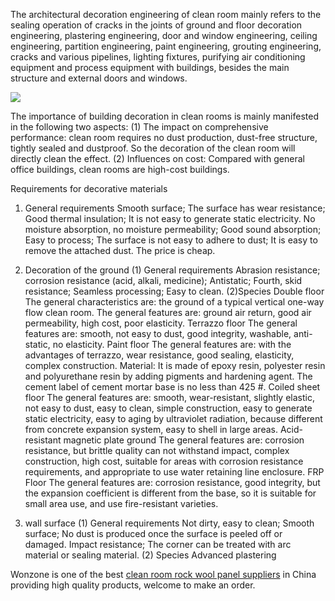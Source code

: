 The architectural decoration engineering of clean room mainly refers to the sealing operation of cracks in the joints of ground and floor decoration engineering, plastering engineering, door and window engineering, ceiling engineering, partition engineering, paint engineering, grouting engineering, cracks and various pipelines, lighting fixtures, purifying air conditioning equipment and process equipment with buildings, besides the main structure and external doors and windows.

<img src="http://www.wonzonecn.com/uploads/image/20190422/19/clean-room.jpg"/>

The importance of building decoration in clean rooms is mainly manifested in the following two aspects:
(1) The impact on comprehensive performance: clean room requires no dust production, dust-free structure, tightly sealed and dustproof. So the decoration of the clean room will directly clean the effect.
(2) Influences on cost: Compared with general office buildings, clean rooms are high-cost buildings.

Requirements for decorative materials
1. General requirements
Smooth surface; The surface has wear resistance; Good thermal insulation; It is not easy to generate static electricity. No moisture absorption, no moisture permeability; Good sound absorption; Easy to process; The surface is not easy to adhere to dust; It is easy to remove the attached dust. The price is cheap. 
2. Decoration of the ground
(1) General requirements
Abrasion resistance; corrosion resistance (acid, alkali, medicine); Antistatic; Fourth, skid resistance; Seamless processing; Easy to clean. (2)Species
Double floor The general characteristics are: the ground of a typical vertical one-way flow clean room. The general features are: ground air return, good air permeability, high cost, poor elasticity.
Terrazzo floor The general features are: smooth, not easy to dust, good integrity, washable, anti-static, no elasticity.
Paint floor The general features are: with the advantages of terrazzo, wear resistance, good sealing, elasticity, complex construction.
Material: It is made of epoxy resin, polyester resin and polyurethane resin by adding pigments and hardening agent. The cement label of cement mortar base is no less than 425 #.
Coiled sheet floor The general features are: smooth, wear-resistant, slightly elastic, not easy to dust, easy to clean, simple construction, easy to generate static electricity, easy to aging by ultraviolet radiation, because different from concrete expansion system, easy to shell in large areas.
Acid-resistant magnetic plate ground The general features are: corrosion resistance, but brittle quality can not withstand impact, complex construction, high cost, suitable for areas with corrosion resistance requirements, and appropriate to use water retaining line enclosure.
FRP Floor
The general features are: corrosion resistance, good integrity, but the expansion coefficient is different from the base, so it is suitable for small area use, and use fire-resistant varieties.

3. wall surface
(1) General requirements
Not dirty, easy to clean; Smooth surface; No dust is produced once the surface is peeled off or damaged. Impact resistance; The corner can be treated with arc material or sealing material. (2) Species
Advanced plastering

Wonzone is one of the best <a href="http://www.wonzonecn.com/products/rock-wool-sandwich-panel/"/>clean room rock wool panel suppliers</a> in China providing high quality products, welcome to make an order.
